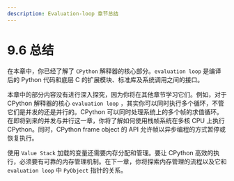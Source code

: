```yaml
---
description: Evaluation-loop 章节总结
---
```


# 9.6 总结

在本章中，你已经了解了 `CPython` 解释器的核心部分。`evaluation loop` 是编译后的 Python 代码和底层 C 的扩展模块、标准库及系统调用之间的接口。

本章中的部分内容没有进行深入探究，因为你将在其他章节学习它们。例如，对于 CPython 解释器的核心 `evaluation loop` ，其实你可以同时执行多个循环，不管它们是并发的还是并行的。CPython 可以同时处理系统上的多个帧的求值循环。在即将到来的并发与并行这一章，你将了解如何使用栈帧系统在多核 CPU 上执行CPython。同时，CPython frame object 的 API 允许帧以异步编程的方式暂停或恢复执行。

使用 `Value Stack` 加载的变量还需要内存分配和管理。要让 CPython 高效的执行，必须要有可靠的内存管理机制。在下一章，你将探索内存管理的流程以及它和 `evaluation loop` 中 `PyObject` 指针的关系。
